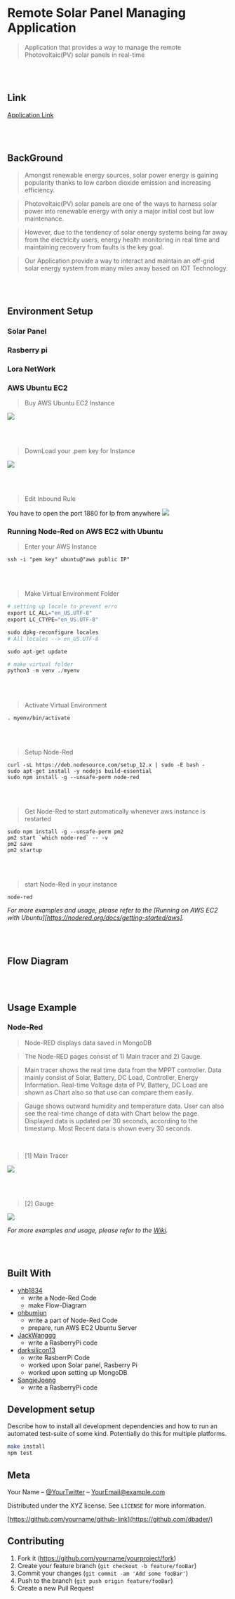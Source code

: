 # Remote Solar Panel Managing Application
> Application that provides a way to manage the remote
Photovoltaic(PV) solar panels in real-time

<br/>
<br/>

## Link
[Application Link](http://18.116.64.150:1880/ui/)

<br/>
<br/>

## BackGround
> Amongst renewable energy sources, solar power energy is gaining popularity thanks to low carbon dioxide emission and increasing efficiency. 

> Photovoltaic(PV) solar panels are one of the ways to harness solar power into renewable energy with only a major initial cost but low maintenance. 

> However, due to the tendency of solar energy systems being far away from the electricity users, energy health monitoring in real time and maintaining recovery from faults is the key goal. 

> Our Application provide a way to interact and maintain an off-grid solar energy system from many miles away based on IOT Technology.


<br/>
<br/>

## Environment Setup

### Solar Panel

### Rasberry pi

### Lora NetWork

### AWS Ubuntu EC2

> Buy AWS Ubuntu EC2 Instance

![](./README_Images/UbuntuBuy1.png)

<br/>
<br/>

> DownLoad your .pem key for Instance

![](./README_Images/UbuntuPemKey.png)

<br/>
<br/>

> Edit Inbound Rule 

You have to open the port 1880 for Ip from anywhere
![](./README_Images/UbuntuEditBoundRule.png)

### Running Node-Red on AWS EC2 with Ubuntu

> Enter your AWS Instance
```git
ssh -i "pem key" ubuntu@"aws public IP"
```
<br/>
<br/>

> Make Virtual Environment Folder
```python
# setting up locale to prevent erro 
export LC_ALL="en_US.UTF-8"
export LC_CTYPE="en_US.UTF-8"

sudo dpkg-reconfigure locales
# All locales --> en_US.UTF-8

sudo apt-get update

# make virtual folder 
python3 -m venv ./myenv
```

<br/>
<br/>

> Activate Virtual Environment
```git
. myenv/bin/activate
```

<br/>
<br/>

> Setup Node-Red

```git
curl -sL https://deb.nodesource.com/setup_12.x | sudo -E bash -
sudo apt-get install -y nodejs build-essential
sudo npm install -g --unsafe-perm node-red
```

<br/>
<br/>

> Get Node-Red to start automatically
whenever aws instance is restarted

```git
sudo npm install -g --unsafe-perm pm2
pm2 start `which node-red` -- -v
pm2 save
pm2 startup
```

<br/>
<br/>

> start Node-Red in your instance

```git
node-red
```

_For more examples and usage, please refer to the [Running on AWS EC2 with Ubuntu][https://nodered.org/docs/getting-started/aws]._

<br/>
<br/>

## Flow Diagram


<br/>
<br/>

## Usage Example

### Node-Red

> Node-RED displays data saved in MongoDB

> The Node-RED pages consist of 1) Main tracer and 2) Gauge. 

> Main tracer shows the real time data from the MPPT controller. 
Data mainly consist of Solar, Battery, DC Load, Controller, Energy Information. 
Real-time Voltage data of PV, Battery, DC Load are shown as Chart also so that use can compare them easily. 

> Gauge shows outward humidity and temperature data. 
User can also see the real-time change of data with Chart below the page.
Displayed data is updated per 30 seconds, according to the timestamp. 
Most Recent data is shown every 30 seconds.


<br/>

> [1] Main Tracer

![](./README_Images/NodeRed_MainTracer.png)

<br/>
<br/>

> [2] Gauge

![](./README_Images/NodeRed_Gauge.png)

_For more examples and usage, please refer to the [Wiki][wiki]._


<br/>
<br/>

## Built With

* [yhb1834](https://github.com/yhb1834)
  * write a Node-Red Code
  * make Flow-Diagram
* [ohbumjun](https://github.com/ohbumjun)
  * write a part of Node-Red Code
  * prepare, run AWS EC2 Ubuntu Server
* [JackWanggg](https://github.com/JackWanggg)
  * write a RasberryPi code
* [darksilicon13](https://github.com/darksilicon13)
  * write RasberrPi Code
  * worked upon Solar panel, Rasberry Pi
  * worked upon setting up MongoDB
* [SangjeJoeng](https://github.com/SangjeJoeng)
  * write a RasberryPi code
  

## Development setup

Describe how to install all development dependencies and how to run an automated test-suite of some kind. Potentially do this for multiple platforms.

```sh
make install
npm test
```
## Meta

Your Name – [@YourTwitter](https://twitter.com/dbader_org) – YourEmail@example.com

Distributed under the XYZ license. See ``LICENSE`` for more information.

[https://github.com/yourname/github-link](https://github.com/dbader/)

## Contributing

1. Fork it (<https://github.com/yourname/yourproject/fork>)
2. Create your feature branch (`git checkout -b feature/fooBar`)
3. Commit your changes (`git commit -am 'Add some fooBar'`)
4. Push to the branch (`git push origin feature/fooBar`)
5. Create a new Pull Request

<!-- Markdown link & img dfn's -->
[npm-image]: https://img.shields.io/npm/v/datadog-metrics.svg?style=flat-square
[npm-url]: https://npmjs.org/package/datadog-metrics
[npm-downloads]: https://img.shields.io/npm/dm/datadog-metrics.svg?style=flat-square
[travis-image]: https://img.shields.io/travis/dbader/node-datadog-metrics/master.svg?style=flat-square
[travis-url]: https://travis-ci.org/dbader/node-datadog-metrics
[wiki]: https://github.com/yourname/yourproject/wiki
